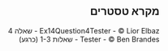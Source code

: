 <div dir="rtl">

## מקרא טסטרים

Ex14Question4Tester - © Lior Elbaz - שאלה 4 <br>
Tester - © Ben Brandes - שאלות 1-3 (כרגע) <br>


